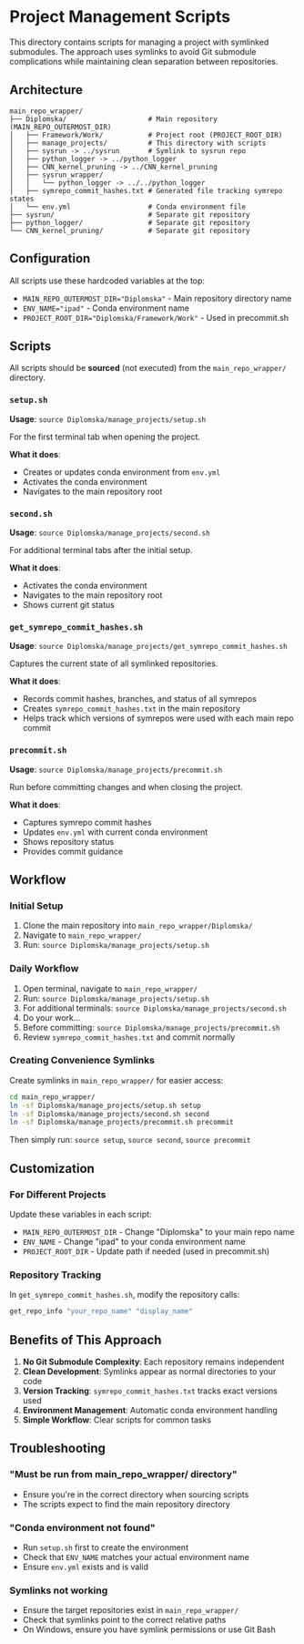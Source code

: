 # Project Management Scripts

This directory contains scripts for managing a project with symlinked submodules. The approach uses symlinks to avoid Git submodule complications while maintaining clean separation between repositories.

## Architecture

```
main_repo_wrapper/
├── Diplomska/                    # Main repository (MAIN_REPO_OUTERMOST_DIR)
│   ├── Framework/Work/           # Project root (PROJECT_ROOT_DIR)  
│   ├── manage_projects/          # This directory with scripts
│   ├── sysrun -> ../sysrun       # Symlink to sysrun repo
│   ├── python_logger -> ../python_logger
│   ├── CNN_kernel_pruning -> ../CNN_kernel_pruning
│   ├── sysrun_wrapper/
│   │   └── python_logger -> ../../python_logger
│   ├── symrepo_commit_hashes.txt # Generated file tracking symrepo states
│   └── env.yml                   # Conda environment file
├── sysrun/                       # Separate git repository
├── python_logger/                # Separate git repository
└── CNN_kernel_pruning/           # Separate git repository
```

## Configuration

All scripts use these hardcoded variables at the top:
- `MAIN_REPO_OUTERMOST_DIR="Diplomska"` - Main repository directory name
- `ENV_NAME="ipad"` - Conda environment name
- `PROJECT_ROOT_DIR="Diplomska/Framework/Work"` - Used in precommit.sh

## Scripts

All scripts should be **sourced** (not executed) from the `main_repo_wrapper/` directory.

### `setup.sh`
**Usage**: `source Diplomska/manage_projects/setup.sh`

For the first terminal tab when opening the project.

**What it does**:
- Creates or updates conda environment from `env.yml`
- Activates the conda environment
- Navigates to the main repository root

### `second.sh`
**Usage**: `source Diplomska/manage_projects/second.sh`

For additional terminal tabs after the initial setup.

**What it does**:
- Activates the conda environment
- Navigates to the main repository root
- Shows current git status

### `get_symrepo_commit_hashes.sh`
**Usage**: `source Diplomska/manage_projects/get_symrepo_commit_hashes.sh`

Captures the current state of all symlinked repositories.

**What it does**:
- Records commit hashes, branches, and status of all symrepos
- Creates `symrepo_commit_hashes.txt` in the main repository
- Helps track which versions of symrepos were used with each main repo commit

### `precommit.sh`
**Usage**: `source Diplomska/manage_projects/precommit.sh`

Run before committing changes and when closing the project.

**What it does**:
- Captures symrepo commit hashes
- Updates `env.yml` with current conda environment
- Shows repository status
- Provides commit guidance

## Workflow

### Initial Setup
1. Clone the main repository into `main_repo_wrapper/Diplomska/`
2. Navigate to `main_repo_wrapper/`
3. Run: `source Diplomska/manage_projects/setup.sh`

### Daily Workflow
1. Open terminal, navigate to `main_repo_wrapper/`
2. Run: `source Diplomska/manage_projects/setup.sh`
3. For additional terminals: `source Diplomska/manage_projects/second.sh`
4. Do your work...
5. Before committing: `source Diplomska/manage_projects/precommit.sh`
6. Review `symrepo_commit_hashes.txt` and commit normally

### Creating Convenience Symlinks

Create symlinks in `main_repo_wrapper/` for easier access:

```bash
cd main_repo_wrapper/
ln -sf Diplomska/manage_projects/setup.sh setup
ln -sf Diplomska/manage_projects/second.sh second  
ln -sf Diplomska/manage_projects/precommit.sh precommit
```

Then simply run: `source setup`, `source second`, `source precommit`

## Customization

### For Different Projects
Update these variables in each script:
- `MAIN_REPO_OUTERMOST_DIR` - Change "Diplomska" to your main repo name
- `ENV_NAME` - Change "ipad" to your conda environment name
- `PROJECT_ROOT_DIR` - Update path if needed (used in precommit.sh)

### Repository Tracking
In `get_symrepo_commit_hashes.sh`, modify the repository calls:
```bash
get_repo_info "your_repo_name" "display_name"
```

## Benefits of This Approach

1. **No Git Submodule Complexity**: Each repository remains independent
2. **Clean Development**: Symlinks appear as normal directories to your code
3. **Version Tracking**: `symrepo_commit_hashes.txt` tracks exact versions used
4. **Environment Management**: Automatic conda environment handling
5. **Simple Workflow**: Clear scripts for common tasks

## Troubleshooting

### "Must be run from main_repo_wrapper/ directory"
- Ensure you're in the correct directory when sourcing scripts
- The scripts expect to find the main repository directory

### "Conda environment not found"
- Run `setup.sh` first to create the environment
- Check that `ENV_NAME` matches your actual environment name
- Ensure `env.yml` exists and is valid

### Symlinks not working
- Ensure the target repositories exist in `main_repo_wrapper/`
- Check that symlinks point to the correct relative paths
- On Windows, ensure you have symlink permissions or use Git Bash